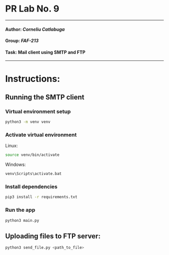 # PR Lab No. 9

---

#### Author: *Corneliu Catlabuga*
#### Group: *FAF-213*
#### Task: Mail client using SMTP and FTP

---

# Instructions:

## Running the SMTP client

### Virtual environment setup
```bash
python3 -m venv venv
```

### Activate virtual environment

Linux:
```bash
source venv/bin/activate
```

Windows:
```bash
venv\Scripts\activate.bat
```

### Install dependencies
```bash
pip3 install -r requirements.txt
```

### Run the app
```bash
python3 main.py
```

## Uploading files to FTP server:
```bash
python3 send_file.py <path_to_file>
```
